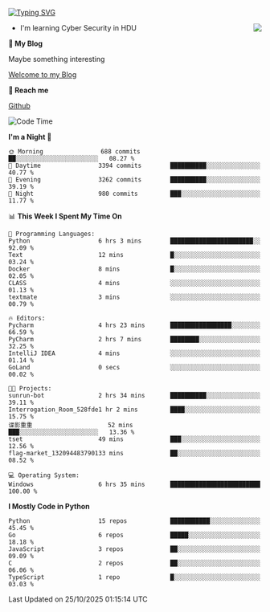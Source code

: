 [![Typing SVG](https://readme-typing-svg.herokuapp.com?font=Fira+Code&pause=1000&random=false&width=450&height=60&lines=Hello+%F0%9F%91%8B%F0%9F%8F%BB;I'm+JBNRZ)](https://git.io/typing-svg)

<a href="#">
  <img align="right" src="https://github-readme-stats.vercel.app/api?username=JBNRZ&show_icons=true&bg_color=15,f2f7fd,E0EAFC" />
</a>

- I'm learning Cyber Security in HDU

 **🌱 My Blog**

Maybe something interesting

[Welcome to my Blog](https://jbnrz.com.cn/)

 **💬 Reach me** 

[Github](https://github.com/JBNRZ)


<!--START_SECTION:waka-->
![Code Time](http://img.shields.io/badge/Code%20Time-1%2C410%20hrs%2030%20mins-blue)

**I'm a Night 🦉** 

```text
🌞 Morning                688 commits         ██░░░░░░░░░░░░░░░░░░░░░░░   08.27 % 
🌆 Daytime                3394 commits        ██████████░░░░░░░░░░░░░░░   40.77 % 
🌃 Evening                3262 commits        ██████████░░░░░░░░░░░░░░░   39.19 % 
🌙 Night                  980 commits         ███░░░░░░░░░░░░░░░░░░░░░░   11.77 % 
```


📊 **This Week I Spent My Time On** 

```text
💬 Programming Languages: 
Python                   6 hrs 3 mins        ███████████████████████░░   92.09 % 
Text                     12 mins             █░░░░░░░░░░░░░░░░░░░░░░░░   03.24 % 
Docker                   8 mins              █░░░░░░░░░░░░░░░░░░░░░░░░   02.05 % 
CLASS                    4 mins              ░░░░░░░░░░░░░░░░░░░░░░░░░   01.13 % 
textmate                 3 mins              ░░░░░░░░░░░░░░░░░░░░░░░░░   00.79 % 

🔥 Editors: 
Pycharm                  4 hrs 23 mins       █████████████████░░░░░░░░   66.59 % 
PyCharm                  2 hrs 7 mins        ████████░░░░░░░░░░░░░░░░░   32.25 % 
IntelliJ IDEA            4 mins              ░░░░░░░░░░░░░░░░░░░░░░░░░   01.14 % 
GoLand                   0 secs              ░░░░░░░░░░░░░░░░░░░░░░░░░   00.02 % 

🐱‍💻 Projects: 
sunrun-bot               2 hrs 34 mins       ██████████░░░░░░░░░░░░░░░   39.11 % 
Interrogation_Room_528fde1 hr 2 mins         ████░░░░░░░░░░░░░░░░░░░░░   15.75 % 
谍影重重                     52 mins             ███░░░░░░░░░░░░░░░░░░░░░░   13.36 % 
tset                     49 mins             ███░░░░░░░░░░░░░░░░░░░░░░   12.56 % 
flag-market_132094483790133 mins             ██░░░░░░░░░░░░░░░░░░░░░░░   08.52 % 

💻 Operating System: 
Windows                  6 hrs 35 mins       █████████████████████████   100.00 % 
```

**I Mostly Code in Python** 

```text
Python                   15 repos            ███████████░░░░░░░░░░░░░░   45.45 % 
Go                       6 repos             █████░░░░░░░░░░░░░░░░░░░░   18.18 % 
JavaScript               3 repos             ██░░░░░░░░░░░░░░░░░░░░░░░   09.09 % 
C                        2 repos             ██░░░░░░░░░░░░░░░░░░░░░░░   06.06 % 
TypeScript               1 repo              █░░░░░░░░░░░░░░░░░░░░░░░░   03.03 % 
```




 Last Updated on 25/10/2025 01:15:14 UTC
<!--END_SECTION:waka-->
